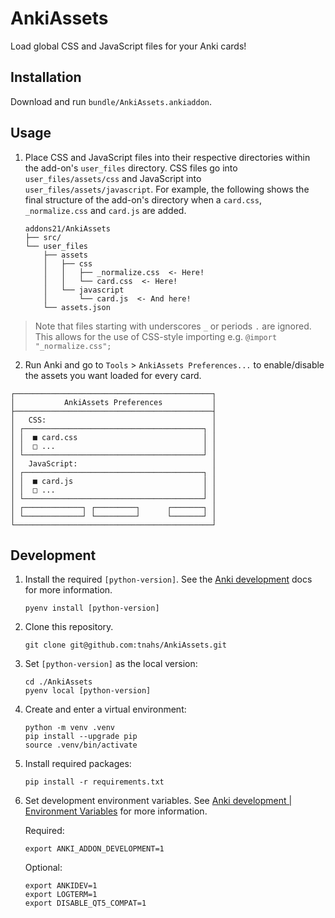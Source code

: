 # AnkiAssets

Load global CSS and JavaScript files for your Anki cards!

## Installation

Download and run `bundle/AnkiAssets.ankiaddon`.

## Usage

1. Place CSS and JavaScript files into their respective directories within the
   add-on's `user_files` directory. CSS files go into `user_files/assets/css`
   and JavaScript into `user_files/assets/javascript`. For example, the
   following shows the final structure of the add-on's directory when a
   `card.css`, `_normalize.css` and `card.js` are added.

    ```plaintext
    addons21/AnkiAssets
    ├── src/
    └── user_files
        ├── assets
        │   ├── css
        │   │   ├── _normalize.css  <- Here!
        │   │   └── card.css  <- Here!
        │   └── javascript
        │       └── card.js  <- And here!
        └── assets.json
    ```

> Note that files starting with underscores `_` or periods `.` are ignored. This
> allows for the use of CSS-style importing e.g. `@import "_normalize.css";`

2. Run Anki and go to `Tools` > `AnkiAssets Preferences...` to enable/disable the
   assets you want loaded for every card.

```plaintext
┌────────────────────────────────────────────┐
│           AnkiAssets Preferences           │
├────────────────────────────────────────────┤
│   CSS:                                     │
│ ┌────────────────────────────────────────┐ │
│ │  ■ card.css                            │ │
│ │  □ ...                                 │ │
│ └────────────────────────────────────────┘ │
│   JavaScript:                              │
│ ┌────────────────────────────────────────┐ │
│ │  ■ card.js                             │ │
│ │  □ ...                                 │ │
│ └────────────────────────────────────────┘ │
│ ┌─────────────┐ ┌─────────┐      ┌───────┐ │
│ └─────────────┘ └─────────┘      └───────┘ │
└────────────────────────────────────────────┘
```

## Development

1. Install the required `[python-version]`. See the [Anki development][anki-dev]
   docs for more information.

    ```shell
    pyenv install [python-version]
    ```

2. Clone this repository.

    ```shell
    git clone git@github.com:tnahs/AnkiAssets.git
    ```

3. Set `[python-version]` as the local version:

    ```shell
    cd ./AnkiAssets
    pyenv local [python-version]
    ```

4. Create and enter a virtual environment:

    ```shell
    python -m venv .venv
    pip install --upgrade pip
    source .venv/bin/activate
    ```

5. Install required packages:

    ```shell
    pip install -r requirements.txt
    ```

6. Set development environment variables. See
   [Anki development | Environment Variables][env-var] for more information.

    Required:

    ```shell
    export ANKI_ADDON_DEVELOPMENT=1
    ```

    Optional:

    ```shell
    export ANKIDEV=1
    export LOGTERM=1
    export DISABLE_QT5_COMPAT=1
    ```

[anki-dev]: https://github.com/ankitects/anki/blob/main/docs/development.md
[env-var]: https://github.com/ankitects/anki/blob/main/docs/development.md#environmental-variables
